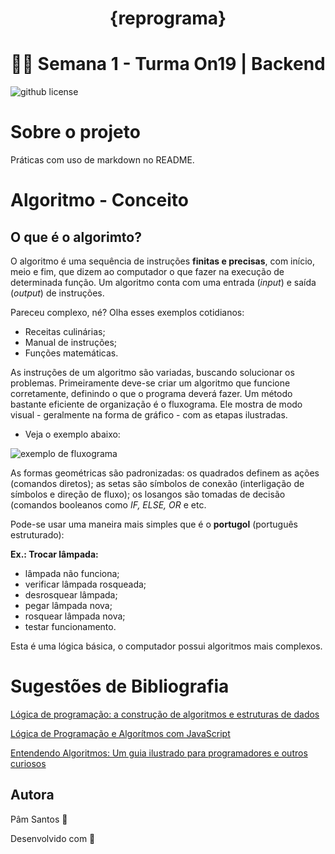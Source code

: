 <h1 align="center">{reprograma}</h1>

<h1 align="center"> 👩‍🚀 Semana 1 - Turma On19 | Backend</h1>

![github license](https://img.shields.io/github/license/tipopamela/semana1-GitEGithub?style=plastic)

# Sobre o projeto
Práticas com uso de markdown no README.

# Algoritmo - Conceito
## O que é o algorimto? 

O algoritmo é uma sequência de instruções **finitas e precisas**, com início, meio e fim, que dizem ao computador o que fazer na execução de determinada função. Um algoritmo conta com uma entrada (_input_) e saída (_output_) de instruções.

Pareceu complexo, né? Olha esses exemplos cotidianos:

- Receitas culinárias;
- Manual de instruções;
- Funções matemáticas.

As instruções de um algoritmo são variadas, buscando solucionar os problemas. Primeiramente deve-se criar um algoritmo que funcione corretamente, definindo o que o programa deverá fazer. Um método bastante eficiente de organização é o fluxograma. Ele mostra de modo visual - geralmente na forma de gráfico - com as etapas ilustradas. 

- Veja o exemplo abaixo:

![exemplo de fluxograma](https://miro.medium.com/max/1400/1*2km29MBGN5TYwwqaowPn_A.png)

As formas geométricas são padronizadas: os quadrados definem as ações (comandos diretos); as setas são símbolos de conexão (interligação de símbolos e direção de fluxo); os losangos são tomadas de decisão (comandos booleanos como _IF, ELSE, OR_ e etc.

Pode-se usar uma maneira mais simples que é o **portugol** (português estruturado):

__Ex.: Trocar lâmpada:__

- lâmpada não funciona;
- verificar lâmpada rosqueada;
- desrosquear lâmpada;
- pegar lâmpada nova;
- rosquear lâmpada nova;
- testar funcionamento.

Esta é uma lógica básica, o computador possui algoritmos mais complexos.

# Sugestões de Bibliografia

[Lógica de programação: a construção de algoritmos e estruturas de dados](https://pt.b-ok.lat/book/5451903/d13ffc)

[Lógica de Programação e Algorítmos com JavaScript](https://pt.b-ok.lat/book/17006526/ddb0e3)

[Entendendo Algoritmos: Um guia ilustrado para programadores e outros curiosos](https://pt.b-ok.lat/book/18336700/bccf55)

## Autora
Pâm Santos 🐺

Desenvolvido com 💙